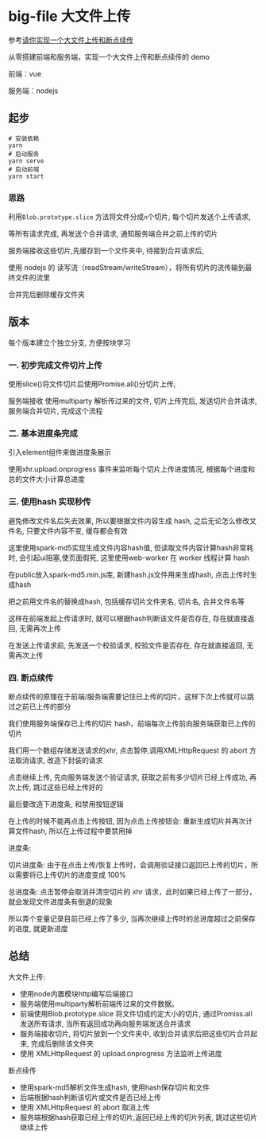 # big-file 大文件上传

参考[请你实现一个大文件上传和断点续传](https://juejin.im/post/6844904046436843527#heading-6)

从零搭建前端和服务端，实现一个大文件上传和断点续传的 demo

前端：vue 

服务端：nodejs

## 起步
```
# 安装依赖
yarn
# 启动服务
yarn serve
# 启动前端
yarn start
```

### 思路

利用`Blob.prototype.slice` 方法将文件分成`n`个切片, 每个切片发送个上传请求, 

等所有请求完成, 再发送个合并请求, 通知服务端合并之前上传的切片

服务端接收这些切片,先缓存到一个文件夹中, 待接到合并请求后,

使用 nodejs 的 读写流（readStream/writeStream），将所有切片的流传输到最终文件的流里

合并完后删除缓存文件夹

## 版本

每个版本建立个独立分支, 方便按块学习

### 一. 初步完成文件切片上传

使用slice()将文件切片后使用Promise.all()分切片上传, 

服务端接收 使用multiparty 解析传过来的文件, 切片上传完后, 发送切片合并请求, 服务端合并切片, 完成这个流程

### 二. 基本进度条完成

引入element组件来做进度条展示

使用xhr.upload.onprogress 事件来监听每个切片上传进度情况, 根据每个进度和总的文件大小计算总进度

### 三. 使用hash 实现秒传

避免修改文件名后失去效果, 所以要根据文件内容生成 hash, 之后无论怎么修改文件名, 只要文件内容不变, 缓存都会有效

这里使用spark-md5实现生成文件内容hash值, 但读取文件内容计算hash非常耗时, 会引起ui阻塞,使页面假死, 这里使用web-worker 在 worker 线程计算 hash

在public放入spark-md5.min.js库, 新建hash.js文件用来生成hash, 点击上传时生成hash

把之前用文件名的替换成hash, 包括缓存切片文件夹名, 切片名, 合并文件名等

这样在前端发起上传请求时, 就可以根据hash判断该文件是否存在, 存在就直接返回, 无需再次上传

在发送上传请求前, 先发送一个校验请求, 校验文件是否存在, 存在就直接返回, 无需再次上传

### 四. 断点续传

断点续传的原理在于前端/服务端需要记住已上传的切片，这样下次上传就可以跳过之前已上传的部分

我们使用服务端保存已上传的切片 hash，前端每次上传前向服务端获取已上传的切片

我们用一个数组存储发送请求的xhr, 点击暂停,调用XMLHttpRequest 的 abort 方法取消请求, 改造下封装的请求

点击继续上传, 先向服务端发送个验证请求, 获取之前有多少切片已经上传成功, 再次上传, 跳过这些已经上传好的

最后要改造下进度条, 和禁用按钮逻辑

在上传的时候不能再点击上传按钮, 因为点击上传按钮会: 重新生成切片并再次计算文件hash, 所以在上传过程中要禁用掉

进度条:

切片进度条: 由于在点击上传/恢复上传时，会调用验证接口返回已上传的切片，所以需要将已上传切片的进度变成 100%

总进度条: 点击暂停会取消并清空切片的 xhr 请求，此时如果已经上传了一部分，就会发现文件进度条有倒退的现象

所以弄个变量记录目前已经上传了多少, 当再次继续上传时的总进度超过之前保存的进度, 就更新进度

## 总结

 大文件上传: 

   * 使用node内置模块http编写后端接口
   * 服务端使用multiparty解析前端传过来的文件数据。
   * 前端使用Blob.prototype.slice 将文件切成约定大小的切片, 通过Promiss.all发送所有请求, 当所有返回成功再向服务端发送合并请求
   * 服务端接收切片, 将切片放到一个文件夹中, 收到合并请求后把这些切片合并起来, 完成后删除该文件夹
   * 使用 XMLHttpRequest 的 upload.onprogress 方法监听上传进度

 断点续传

   * 使用spark-md5解析文件生成hash, 使用hash保存切片和文件
   * 后端根据hash判断该切片或文件是否已经上传
   * 使用 XMLHttpRequest 的 abort 取消上传
   * 服务端根据hash获取已经上传的切片,返回已经上传的切片列表, 跳过这些切片继续上传

